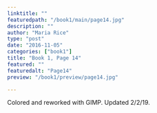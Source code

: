 ```yaml
---
linktitle: ""
featuredpath: "/book1/main/page14.jpg"
description: ""
author: "Maria Rice"
type: "post"
date: "2016-11-05"
categories: ["book1"]
title: "Book 1, Page 14"
featured: ""
featuredalt: "Page14"
preview: "/book1/preview/page14.jpg"

---
```


Colored and reworked with GIMP. Updated 2/2/19. 

